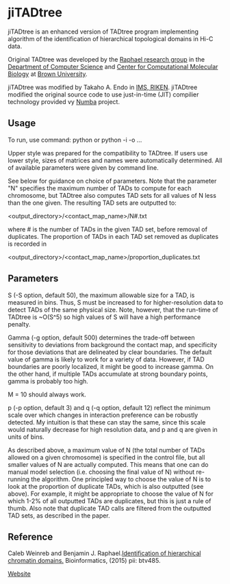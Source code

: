 # jiTADtree

jiTADtree is an enhanced version of TADtree program implementing algorithm of the identification of hierarchical topological domains in Hi-C data.

Original TADtree was developed by the [Raphael research group](http://compbio.cs.brown.edu) 
in the [Department of Computer Science](http://cs.brown.edu) and [Center for Computational Molecular Biology](http://brown.edu/ccmb) 
at [Brown University](http://brown.edu).

jiTADtree was modified by Takaho A. Endo in [IMS, RIKEN](http://www.ims.riken.jp/).  jiTADtree modified the original source code to use just-in-time (JIT) compilier technology provided vy [Numba](https://numba.pydata.org/) project.

## Usage ##
To run, use command:
python <path to jitadtree.py> <path to control file>
or
python <path to jitadtree.py> -i <matrix files> -o <output directory> ...

Upper style was prepared for the compatibility to TADtree.
If users use lower style, sizes of matrices and names were automatically determined. All of available parameters were given by command line.

See below for guidance on choice of parameters. Note that the parameter "N" specifies the
maximum number of TADs to compute for each chromosome, but TADtree also computes TAD sets 
for all values of N less than the one given. The resulting TAD sets are outputted to:

<output_directory>/<contact_map_name>/N#.txt

where # is the number of TADs in the given TAD set, before removal of duplicates. The 
proportion of TADs in each TAD set removed as duplicates is recorded in 

<output_directory>/<contact_map_name>/proportion_duplicates.txt


## Parameters ##
S (-S option, default 50), the maximum allowable size for a TAD, is measured in bins. Thus, S must be increased to 
for higher-resolution data to detect TADs of the same physical size. Note, however, that
the run-time of TADtree is ~O(S^5) so high values of S will have a high performance
penalty. 

Gamma (-g option, default 500) determines the trade-off between sensitivity to deviations from background the 
contact map, and specificity for those deviations that are delineated by clear boundaries.
The default value of gamma is likely to work for a variety of data.  However, if TAD 
boundaries are poorly localized, it might be good to increase gamma. On the other hand, 
if multiple TADs accumulate at strong boundary points, gamma is probably too high.

M = 10 should always work.

p (-p option, default 3) and q (-q option, default 12) reflect the minimum scale over which changes in interaction preference can be 
robustly detected. My intuition is that these can stay the same, since this scale would 
naturally decrease for high resolution data, and p and q are given in units of bins.

As described above, a maximum value of N (the total number of TADs allowed on a given 
chromosome) is specified in the control file, but all smaller values of N are actually 
computed. This means that one can do manual model selection (i.e. choosing the final value 
of N) without re-running the algorithm. One principled way to choose the value of N is to 
look at the proportion of duplicate TADs, which is also outputted (see above). For example, 
it might be appropriate to choose the value of N for which 1-2% of all outputted TADs are
duplicates, but this is just a rule of thumb. Also note that duplicate TAD calls are 
filtered from the outputted TAD sets, as described in the paper.

## Reference
Caleb Weinreb and Benjamin J. Raphael.[Identification of hierarchical chromatin domains.](http://bioinformatics.oxfordjournals.org/content/early/2015/09/23/bioinformatics.btv485.abstract)
	Bioinformatics, (2015) pii: btv485.

[Website](http://compbio.cs.brown.edu/projects/tadtree)
    
